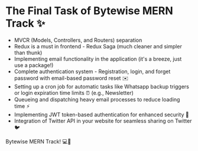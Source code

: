 # The Final Task of Bytewise MERN Track ✨

- MVCR (Models, Controllers, and Routers) separation
- Redux is a must in frontend - Redux Saga (much cleaner and simpler than thunk)
- Implementing email functionality in the application (it's a breeze, just use a package!)
- Complete authentication system - Registration, login, and forget password with email-based password reset ✉️
- Setting up a cron job for automatic tasks like Whatsapp backup triggers or login expiration time limits ⏰ (e.g., Newsletter)
- Queueing and dispatching heavy email processes to reduce loading time ⚡️
- Implementing JWT token-based authentication for enhanced security 🔐
- Integration of Twitter API in your website for seamless sharing on Twitter 🐦

Bytewise MERN Track! 💻🚀
